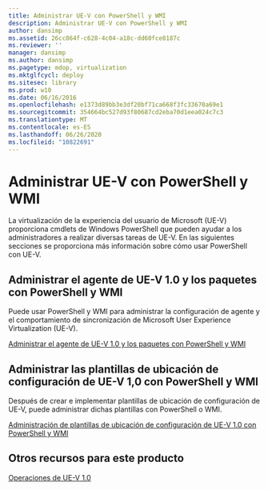 ```yaml
---
title: Administrar UE-V con PowerShell y WMI
description: Administrar UE-V con PowerShell y WMI
author: dansimp
ms.assetid: 26cc864f-c628-4c04-a18c-dd60fce8187c
ms.reviewer: ''
manager: dansimp
ms.author: dansimp
ms.pagetype: mdop, virtualization
ms.mktglfcycl: deploy
ms.sitesec: library
ms.prod: w10
ms.date: 06/16/2016
ms.openlocfilehash: e1373d89bb3e3df20bf71ca668f3fc33670a69e1
ms.sourcegitcommit: 354664bc527d93f80687cd2eba70d1eea024c7c3
ms.translationtype: MT
ms.contentlocale: es-ES
ms.lasthandoff: 06/26/2020
ms.locfileid: "10822691"
---
```

# Administrar UE-V con PowerShell y WMI


La virtualización de la experiencia del usuario de Microsoft (UE-V) proporciona cmdlets de Windows PowerShell que pueden ayudar a los administradores a realizar diversas tareas de UE-V. En las siguientes secciones se proporciona más información sobre cómo usar PowerShell con UE-V.

## Administrar el agente de UE-V 1.0 y los paquetes con PowerShell y WMI


Puede usar PowerShell y WMI para administrar la configuración de agente y el comportamiento de sincronización de Microsoft User Experience Virtualization (UE-V).

[Administrar el agente de UE-V 1.0 y los paquetes con PowerShell y WMI](managing-the-ue-v-10-agent-and-packages-with-powershell-and-wmi.md)

## Administrar las plantillas de ubicación de configuración de UE-V 1,0 con PowerShell y WMI


Después de crear e implementar plantillas de ubicación de configuración de UE-V, puede administrar dichas plantillas con PowerShell o WMI.

[Administración de plantillas de ubicación de configuración de UE-V 1.0 con PowerShell y WMI](managing-ue-v-10-settings-location-templates-using-powershell-and-wmi.md)

## Otros recursos para este producto


[Operaciones de UE-V 1.0](operations-for-ue-v-10.md)

 

 





